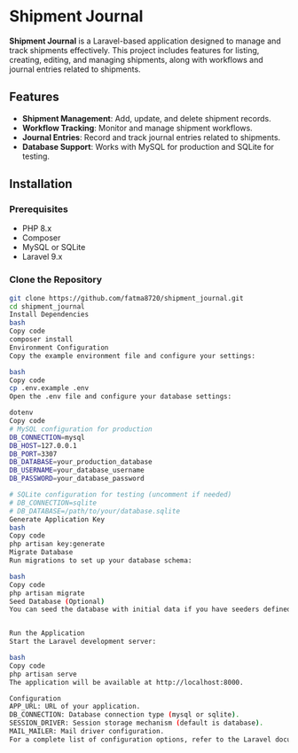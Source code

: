 # Shipment Journal

**Shipment Journal** is a Laravel-based application designed to manage and track shipments effectively. This project includes features for listing, creating, editing, and managing shipments, along with workflows and journal entries related to shipments.

## Features

- **Shipment Management**: Add, update, and delete shipment records.
- **Workflow Tracking**: Monitor and manage shipment workflows.
- **Journal Entries**: Record and track journal entries related to shipments.
- **Database Support**: Works with MySQL for production and SQLite for testing.

## Installation

### Prerequisites

- PHP 8.x
- Composer
- MySQL or SQLite
- Laravel 9.x

### Clone the Repository

```bash
git clone https://github.com/fatma8720/shipment_journal.git
cd shipment_journal
Install Dependencies
bash
Copy code
composer install
Environment Configuration
Copy the example environment file and configure your settings:

bash
Copy code
cp .env.example .env
Open the .env file and configure your database settings:

dotenv
Copy code
# MySQL configuration for production
DB_CONNECTION=mysql
DB_HOST=127.0.0.1
DB_PORT=3307
DB_DATABASE=your_production_database
DB_USERNAME=your_database_username
DB_PASSWORD=your_database_password

# SQLite configuration for testing (uncomment if needed)
# DB_CONNECTION=sqlite
# DB_DATABASE=/path/to/your/database.sqlite
Generate Application Key
bash
Copy code
php artisan key:generate
Migrate Database
Run migrations to set up your database schema:

bash
Copy code
php artisan migrate
Seed Database (Optional)
You can seed the database with initial data if you have seeders defined:


Run the Application
Start the Laravel development server:

bash
Copy code
php artisan serve
The application will be available at http://localhost:8000.

Configuration
APP_URL: URL of your application.
DB_CONNECTION: Database connection type (mysql or sqlite).
SESSION_DRIVER: Session storage mechanism (default is database).
MAIL_MAILER: Mail driver configuration.
For a complete list of configuration options, refer to the Laravel documentation.


